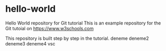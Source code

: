 # hello-world
Hello World repository for Git tutorial
This is an example repository for the Git tutoial on https://www.w3schools.com

This repository is built step by step in the tutorial.
deneme 
deneme2
deneme3
deneme4 vsc